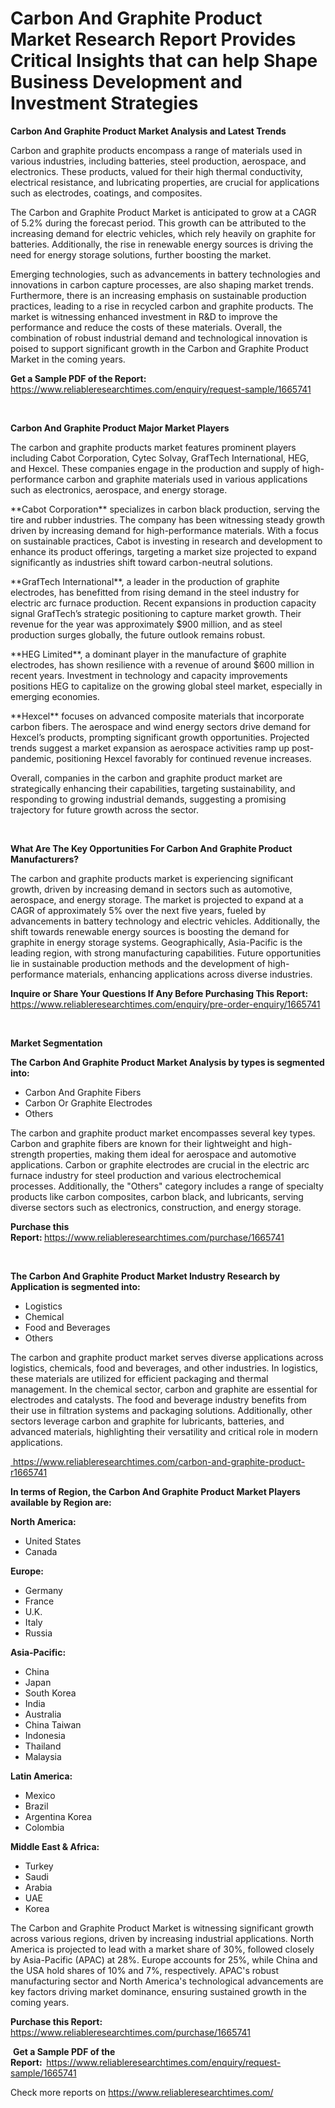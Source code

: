 <p><h1>Carbon And Graphite Product Market Research Report Provides Critical Insights that can help Shape Business Development and Investment Strategies</h1></p><p><strong>Carbon And Graphite Product Market Analysis and Latest Trends</strong></p>
<p><p>Carbon and graphite products encompass a range of materials used in various industries, including batteries, steel production, aerospace, and electronics. These products, valued for their high thermal conductivity, electrical resistance, and lubricating properties, are crucial for applications such as electrodes, coatings, and composites.</p><p>The Carbon and Graphite Product Market is anticipated to grow at a CAGR of 5.2% during the forecast period. This growth can be attributed to the increasing demand for electric vehicles, which rely heavily on graphite for batteries. Additionally, the rise in renewable energy sources is driving the need for energy storage solutions, further boosting the market. </p><p>Emerging technologies, such as advancements in battery technologies and innovations in carbon capture processes, are also shaping market trends. Furthermore, there is an increasing emphasis on sustainable production practices, leading to a rise in recycled carbon and graphite products. The market is witnessing enhanced investment in R&D to improve the performance and reduce the costs of these materials. Overall, the combination of robust industrial demand and technological innovation is poised to support significant growth in the Carbon and Graphite Product Market in the coming years.</p></p>
<p><strong>Get a Sample PDF of the Report:&nbsp;</strong> <a href="https://www.reliableresearchtimes.com/enquiry/request-sample/1665741?utm_campaign=3532&utm_medium=2&utm_source=Github&utm_content=ia&utm_term=02042025&utm_id=carbon-and-graphite-product">https://www.reliableresearchtimes.com/enquiry/request-sample/1665741</a></p>
<p>&nbsp;</p>
<p><strong>Carbon And Graphite Product Major Market Players</strong></p>
<p><p>The carbon and graphite products market features prominent players including Cabot Corporation, Cytec Solvay, GrafTech International, HEG, and Hexcel. These companies engage in the production and supply of high-performance carbon and graphite materials used in various applications such as electronics, aerospace, and energy storage.</p><p>**Cabot Corporation** specializes in carbon black production, serving the tire and rubber industries. The company has been witnessing steady growth driven by increasing demand for high-performance materials. With a focus on sustainable practices, Cabot is investing in research and development to enhance its product offerings, targeting a market size projected to expand significantly as industries shift toward carbon-neutral solutions.</p><p>**GrafTech International**, a leader in the production of graphite electrodes, has benefitted from rising demand in the steel industry for electric arc furnace production. Recent expansions in production capacity signal GrafTech’s strategic positioning to capture market growth. Their revenue for the year was approximately $900 million, and as steel production surges globally, the future outlook remains robust.</p><p>**HEG Limited**, a dominant player in the manufacture of graphite electrodes, has shown resilience with a revenue of around $600 million in recent years. Investment in technology and capacity improvements positions HEG to capitalize on the growing global steel market, especially in emerging economies.</p><p>**Hexcel** focuses on advanced composite materials that incorporate carbon fibers. The aerospace and wind energy sectors drive demand for Hexcel’s products, prompting significant growth opportunities. Projected trends suggest a market expansion as aerospace activities ramp up post-pandemic, positioning Hexcel favorably for continued revenue increases.</p><p>Overall, companies in the carbon and graphite product market are strategically enhancing their capabilities, targeting sustainability, and responding to growing industrial demands, suggesting a promising trajectory for future growth across the sector.</p></p>
<p>&nbsp;</p>
<p><strong>What Are The Key Opportunities For Carbon And Graphite Product Manufacturers?</strong></p>
<p><p>The carbon and graphite products market is experiencing significant growth, driven by increasing demand in sectors such as automotive, aerospace, and energy storage. The market is projected to expand at a CAGR of approximately 5% over the next five years, fueled by advancements in battery technology and electric vehicles. Additionally, the shift towards renewable energy sources is boosting the demand for graphite in energy storage systems. Geographically, Asia-Pacific is the leading region, with strong manufacturing capabilities. Future opportunities lie in sustainable production methods and the development of high-performance materials, enhancing applications across diverse industries.</p></p>
<p><strong>Inquire or Share Your Questions If Any Before Purchasing This Report:</strong> <a href="https://www.reliableresearchtimes.com/enquiry/pre-order-enquiry/1665741?utm_campaign=3532&utm_medium=2&utm_source=Github&utm_content=ia&utm_term=02042025&utm_id=carbon-and-graphite-product">https://www.reliableresearchtimes.com/enquiry/pre-order-enquiry/1665741</a></p>
<p>&nbsp;</p>
<p><strong>Market Segmentation</strong></p>
<p><strong>The Carbon And Graphite Product Market Analysis by types is segmented into:</strong></p>
<p><ul><li>Carbon And Graphite Fibers</li><li>Carbon Or Graphite Electrodes</li><li>Others</li></ul></p>
<p><p>The carbon and graphite product market encompasses several key types. Carbon and graphite fibers are known for their lightweight and high-strength properties, making them ideal for aerospace and automotive applications. Carbon or graphite electrodes are crucial in the electric arc furnace industry for steel production and various electrochemical processes. Additionally, the "Others" category includes a range of specialty products like carbon composites, carbon black, and lubricants, serving diverse sectors such as electronics, construction, and energy storage.</p></p>
<p><strong>Purchase this Report:&nbsp;</strong><a href="https://www.reliableresearchtimes.com/purchase/1665741?utm_campaign=3532&utm_medium=2&utm_source=Github&utm_content=ia&utm_term=02042025&utm_id=carbon-and-graphite-product">https://www.reliableresearchtimes.com/purchase/1665741</a></p>
<p>&nbsp;</p>
<p><strong>The Carbon And Graphite Product Market Industry Research by Application is segmented into:</strong></p>
<p><ul><li>Logistics</li><li>Chemical</li><li>Food and Beverages</li><li>Others</li></ul></p>
<p><p>The carbon and graphite product market serves diverse applications across logistics, chemicals, food and beverages, and other industries. In logistics, these materials are utilized for efficient packaging and thermal management. In the chemical sector, carbon and graphite are essential for electrodes and catalysts. The food and beverage industry benefits from their use in filtration systems and packaging solutions. Additionally, other sectors leverage carbon and graphite for lubricants, batteries, and advanced materials, highlighting their versatility and critical role in modern applications.</p></p>
<p><a href="https://www.reliableresearchtimes.com/carbon-and-graphite-product-r1665741?utm_campaign=3532&utm_medium=2&utm_source=Github&utm_content=ia&utm_term=02042025&utm_id=carbon-and-graphite-product">&nbsp;https://www.reliableresearchtimes.com/carbon-and-graphite-product-r1665741</a></p>
<p><strong>In terms of Region, the Carbon And Graphite Product Market Players available by Region are:</strong></p>
<p>
    <p> <strong> North America: </strong>
        <ul>
            <li>United States</li>
            <li>Canada</li>
        </ul>
        </p> 
    <p> <strong> Europe: </strong>
        <ul>
            <li>Germany</li>
            <li>France</li>
            <li>U.K.</li>
            <li>Italy</li>
            <li>Russia</li>
        </ul>
        </p> 
    <p> <strong> Asia-Pacific: </strong>
        <ul>
            <li>China</li>
            <li>Japan</li>
            <li>South Korea</li>
            <li>India</li>
            <li>Australia</li>
            <li>China Taiwan</li>
            <li>Indonesia</li>
            <li>Thailand</li>
            <li>Malaysia</li>
        </ul>
        </p> 
    <p> <strong> Latin America: </strong>
        <ul>
            <li>Mexico</li>
            <li>Brazil</li>
            <li>Argentina Korea</li>
            <li>Colombia</li>
        </ul>
        </p> 
    <p> <strong> Middle East & Africa: </strong>
        <ul>
            <li>Turkey</li>
            <li>Saudi</li>
            <li>Arabia</li>
            <li>UAE</li>
            <li>Korea</li>
        </ul>
    </p>
    </p>
<p><p>The Carbon and Graphite Product Market is witnessing significant growth across various regions, driven by increasing industrial applications. North America is projected to lead with a market share of 30%, followed closely by Asia-Pacific (APAC) at 28%. Europe accounts for 25%, while China and the USA hold shares of 10% and 7%, respectively. APAC's robust manufacturing sector and North America's technological advancements are key factors driving market dominance, ensuring sustained growth in the coming years.</p></p>
<p><strong>Purchase this Report: </strong><a href="https://www.reliableresearchtimes.com/purchase/1665741?utm_campaign=3532&utm_medium=2&utm_source=Github&utm_content=ia&utm_term=02042025&utm_id=carbon-and-graphite-product">https://www.reliableresearchtimes.com/purchase/1665741</a></p>
<p>&nbsp;<strong>Get a Sample PDF of the Report:&nbsp;&nbsp;</strong><a href="https://www.reliableresearchtimes.com/enquiry/request-sample/1665741?utm_campaign=3532&utm_medium=2&utm_source=Github&utm_content=ia&utm_term=02042025&utm_id=carbon-and-graphite-product">https://www.reliableresearchtimes.com/enquiry/request-sample/1665741</a></p>
<p><strong></strong></p>
<p>Check more reports on <a href="https://www.reliableresearchtimes.com/?utm_campaign=3532&utm_medium=2&utm_source=Github&utm_content=ia&utm_term=02042025&utm_id=carbon-and-graphite-product">https://www.reliableresearchtimes.com/</a></p>